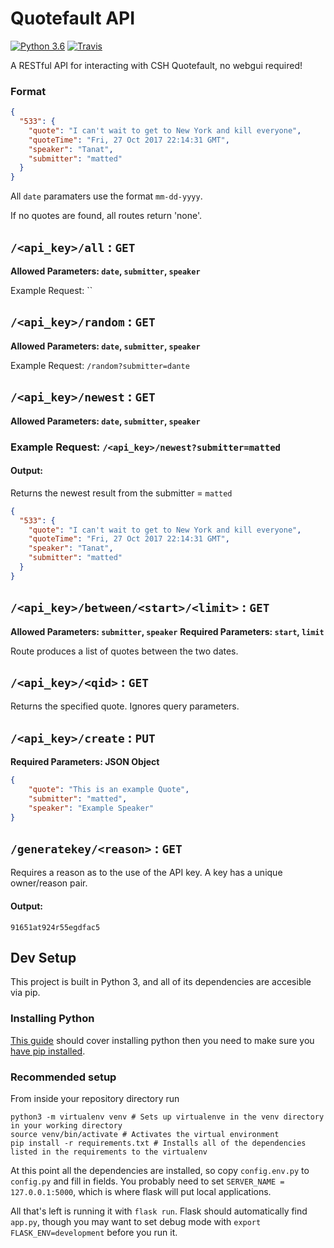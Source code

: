 Quotefault API
==============
[![Python 3.6](https://img.shields.io/badge/python-3.6-blue.svg)](https://www.python.org/downloads/release/python-360/)
[![Travis](https://travis-ci.org/ComputerScienceHouse/QuotefaultAPI.svg?branch=master)](https://travis-ci.org/ComputerScienceHouse/QuotefaultAPI)


A RESTful API for interacting with CSH Quotefault, no webgui required!

### Format

```json
{
  "533": {
    "quote": "I can't wait to get to New York and kill everyone", 
    "quoteTime": "Fri, 27 Oct 2017 22:14:31 GMT", 
    "speaker": "Tanat", 
    "submitter": "matted"
  }
}
```

All `date` paramaters use the format `mm-dd-yyyy`.

If no quotes are found, all routes return 'none'.


## `/<api_key>/all` : `GET`

**Allowed Parameters: `date`, `submitter`, `speaker`**

Example Request: ``

## `/<api_key>/random` : `GET`

**Allowed Parameters: `date`, `submitter`, `speaker`**

Example Request: `/random?submitter=dante`

## `/<api_key>/newest` : `GET`

**Allowed Parameters: `date`, `submitter`, `speaker`**

### Example Request: `/<api_key>/newest?submitter=matted`

#### Output: 

Returns the newest result from the submitter = `matted`

```json
{
  "533": {
    "quote": "I can't wait to get to New York and kill everyone", 
    "quoteTime": "Fri, 27 Oct 2017 22:14:31 GMT", 
    "speaker": "Tanat", 
    "submitter": "matted"
  }
}
```

## `/<api_key>/between/<start>/<limit>` : `GET`

**Allowed Parameters: `submitter`, `speaker`**
**Required Parameters: `start`, `limit`**

Route produces a list of quotes between the two dates. 

## `/<api_key>/<qid>` : `GET`

Returns the specified quote. Ignores query parameters.

## `/<api_key>/create` : `PUT`

**Required Parameters: JSON Object**

```json
{
    "quote": "This is an example Quote",
    "submitter": "matted",
    "speaker": "Example Speaker"
}
```

## `/generatekey/<reason>` : `GET`

Requires a reason as to the use of the API key. A key has a unique owner/reason pair.

#### Output: 

```
91651at924r55egdfac5
```


## Dev Setup
This project is built in Python 3, and all of its dependencies are accesible via pip.

### Installing Python
[This guide](https://docs.python-guide.org/starting/installation/#installation-guides) should cover installing python
then you need to make sure you [have pip installed](https://packaging.python.org/tutorials/installing-packages/#ensure-you-can-run-pip-from-the-command-line).

### Recommended setup
From inside your repository directory run
```
python3 -m virtualenv venv # Sets up virtualenve in the venv directory in your working directory
source venv/bin/activate # Activates the virtual environment
pip install -r requirements.txt # Installs all of the dependencies listed in the requirements to the virtualenv
```

At this point all the dependencies are installed, so copy `config.env.py` to `config.py` and fill in fields.
You probably need to set `SERVER_NAME = 127.0.0.1:5000`, which is where flask will put local applications.

All that's left is running it with `flask run`. Flask should automatically find `app.py`,
though you may want to set debug mode with `export FLASK_ENV=development` before you run it.

